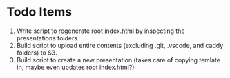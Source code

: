 # Todo Items

1. Write script to regenerate root index.html by inspecting the presentations folders.
1. Build script to upload entire contents (excluding .git, .vscode, and caddy folders) to S3.
1. Build script to create a new presentation (takes care of copying temlate in, maybe even updates root index.html?)
